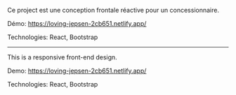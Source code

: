 Ce project est une conception frontale réactive pour un concessionnaire.

Démo: https://loving-jepsen-2cb651.netlify.app/

Technologies: React, Bootstrap

---------------------------------------------
 

This is a responsive front-end design.

Demo: https://loving-jepsen-2cb651.netlify.app/

Technologies: React, Bootstrap
